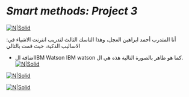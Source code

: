# _Smart methods: Project 3_

[![N|Solid](https://i.ibb.co/TBXVywT/mixing.png)](Interface)

:أنا المتدرب أحمد ابراهين العجل، وهذا التاسك الثالث لتدريب انترنت الاشياء في الاساليب الذكية، حيث قمت بالتالي
- اضافة الIBM Watson
IBM watson كما هو ظاهر بالصورة التالية هذه هي ال.
[![N|Solid](https://i.ibb.co/xjXy4nf/Screenshot-2021-07-12-143217.png)](general)

[![N|Solid](https://i.ibb.co/xJtxPM5/Screenshot-2021-07-14-015751.png)](الواجهة)

[![N|Solid](https://i.ibb.co/5FgQhV8/Screenshot-2021-07-14-020410.png)](محادثة)
